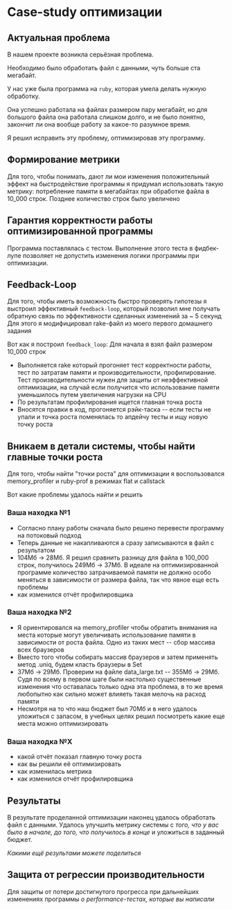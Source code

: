 # Case-study оптимизации

## Актуальная проблема
В нашем проекте возникла серьёзная проблема.

Необходимо было обработать файл с данными, чуть больше ста мегабайт.

У нас уже была программа на `ruby`, которая умела делать нужную обработку.

Она успешно работала на файлах размером пару мегабайт, но для большого файла она работала слишком долго, и не было понятно, закончит ли она вообще работу за какое-то разумное время.

Я решил исправить эту проблему, оптимизировав эту программу.

## Формирование метрики
Для того, чтобы понимать, дают ли мои изменения положительный эффект на быстродействие программы я придумал использовать такую метрику: потребление памяти в мегабайтах при обработке файла в 10_000 строк. Позднее количество строк было увеличено

## Гарантия корректности работы оптимизированной программы
Программа поставлялась с тестом. Выполнение этого теста в фидбек-лупе позволяет не допустить изменения логики программы при оптимизации.

## Feedback-Loop
Для того, чтобы иметь возможность быстро проверять гипотезы я выстроил эффективный `feedback-loop`, который позволил мне получать обратную связь по эффективности сделанных изменений за ~ 5 секунд
Для этого я модифицировал rake-файл из моего первого домашнего задания

Вот как я построил `feedback_loop`:
Для начала я взял файл размером 10_000 строк
- Выполняется rake который прогоняет тест корректности работы, тест по затратам памяти и производительности, профилирование. Тест производительности нужен для защиты от неэффективной оптимизации, на случай если получится что использование памяти уменьшилось путем увеличения нагрузки на CPU
- По результатам профилирования ищется главная точка роста
- Вносятся правки в код, прогоняется рэйк-таска -- если тесты не упали и точка роста поменялась то апдейчу тесты и ищу новую точку роста

## Вникаем в детали системы, чтобы найти главные точки роста
Для того, чтобы найти "точки роста" для оптимизации я воспользовался memory_profiler и ruby-prof в режимах flat и callstack

Вот какие проблемы удалось найти и решить

### Ваша находка №1
- Согласно плану работы сначала было решено перевести программу на потоковый подход
- Теперь данные не накапливаются а сразу записываются в файл с результатом
- 104Мб -> 28Мб. Я решил сравнить разницу для файла в 100_000 строк, получилось 249Мб -> 37Мб. В идеале на оптимизированной программе количество затрачиваемой памяти не должно особо меняться в зависимости от размера файла, так что явное еще есть проблемы
- как изменился отчёт профилировщика

### Ваша находка №2
- Я ориентировался на memory_profiler чтобы обратить внимания на места которые могут увеличивать использование памяти в зависимости от роста файла. Одно из таких мест -- сбор массива всех браузеров
- Вместо того чтобы собирать массив браузеров и затем применять метод .uniq, будем класть браузеры в Set
- 37Мб -> 29Мб. Проверим на файле data_large.txt -- 355Мб -> 29Мб. Судя по всему в первом шаге были настолько существенные изменения что оставалась только одна эта проблема, в то же время любопытно как сильно может влияеть такая мелочь на расход памяти
- Несмотря на то что наш бюджет был 70Мб и в него удалось уложиться с запасом, в учебных целях решил посмотреть какие еще места можно оптимизировать

### Ваша находка №X
- какой отчёт показал главную точку роста
- как вы решили её оптимизировать
- как изменилась метрика
- как изменился отчёт профилировщика

## Результаты
В результате проделанной оптимизации наконец удалось обработать файл с данными.
Удалось улучшить метрику системы с *того, что у вас было в начале, до того, что получилось в конце* и уложиться в заданный бюджет.

*Какими ещё результами можете поделиться*

## Защита от регрессии производительности
Для защиты от потери достигнутого прогресса при дальнейших изменениях программы *о performance-тестах, которые вы написали*
